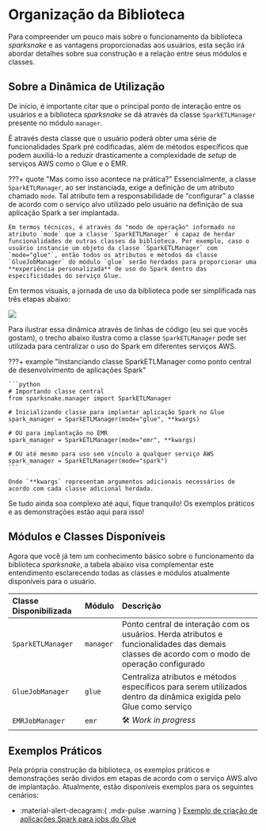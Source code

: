 # Organização da Biblioteca

Para compreender um pouco mais sobre o funcionamento da biblioteca *sparksnake* e as vantagens proporcionadas aos usuários, esta seção irá abordar detalhes sobre sua construção e a relação entre seus módulos e classes.

## Sobre a Dinâmica de Utilização

De início, é importante citar que o principal ponto de interação entre os usuários e a biblioteca *sparksnake* se dá através da classe `SparkETLManager` presente no módulo `manager`.

É através desta classe que o usuário poderá obter uma série de funcionalidades Spark pré codificadas, além de métodos específicos que podem auxiliá-lo a reduzir drasticamente a complexidade de *setup* de serviços AWS como o Glue e o EMR.

???+ quote "Mas como isso acontece na prática?"
    Essencialmente, a classe `SparkETLManager`, ao ser instanciada, exige a definição de um atributo chamado `mode`. Tal atributo tem a responsabilidade de "configurar" a classe de acordo com o serviço alvo utilizado pelo usuário na definição de sua aplicação Spark a ser implantada.

    Em termos técnicos, é através do "modo de operação" informado no atributo `mode` que a classe `SparkETLManager` é capaz de herdar funcionalidades de outras classes da biblioteca. Por exemplo, caso o usuário instancie um objeto da classe `SparkETLManager` com `mode="glue"`, então todos os atributos e métodos da classe `GlueJobManager` do módulo `glue` serão herdados para proporcionar uma **experiência personalizada** de uso do Spark dentro das especificidades do serviço Glue.

Em termos visuais, a jornada de uso da biblioteca pode ser simplificada nas três etapas abaixo:

![](https://raw.githubusercontent.com/ThiagoPanini/sparksnake/main/docs/assets/imgs/sparksnake-draw.png)

Para ilustrar essa dinâmica através de linhas de código (eu sei que vocês gostam), o trecho abaixo ilustra como a classe `SparkETLManager` pode ser utilizada para centralizar o uso do Spark em diferentes serviços AWS.

???+ example "Instanciando classe SparkETLManager como ponto central de desenvolvimento de aplicações Spark"

    ```python
    # Importando classe central
    from sparksnake.manager import SparkETLManager

    # Inicializando classe para implantar aplicação Spark no Glue
    spark_manager = SparkETLManager(mode="glue", **kwargs)

    # OU para implantação no EMR
    spark_manager = SparkETLManager(mode="emr", **kwargs)

    # OU até mesmo para uso sem vínculo a qualquer serviço AWS
    spark_manager = SparkETLManager(mode="spark")
    ```

    Onde `**kwargs` representam argumentos adicionais necessários de acordo com cada classe adicional herdada.

Se tudo ainda soa complexo até aqui, fique tranquilo! Os exemplos práticos e as demonstrações estão aqui para isso!

## Módulos e Classes Disponíveis

Agora que você já tem um conhecimento básico sobre o funcionamento da biblioteca *sparksnake*, a tabela abaixo visa complementar este entendimento esclarecendo todas as classes e módulos atualmente disponíveis para o usuário.

| **Classe Disponibilizada** | **Módulo** | **Descrição** |
| :-- | :-- | :-- |
| `SparkETLManager` | `manager` | Ponto central de interação com os usuários. Herda atributos e funcionalidades das demais classes de acordo com o modo de operação configurado |
| `GlueJobManager` | `glue` | Centraliza atributos e métodos específicos para serem utilizados dentro da dinâmica exigida pelo Glue como serviço |
| `EMRJobManager` | `emr` | :hammer_and_wrench: *Work in progress* |

## Exemplos Práticos

Pela própria construção da biblioteca, os exemplos práticos e demonstrações serão dividos em etapas de acordo com o serviço AWS alvo de implantação. Atualmente, estão disponíveis exemplos para os seguintes cenários:

- :material-alert-decagram:{ .mdx-pulse .warning } [Exemplo de criação de aplicações Spark para jobs do Glue](exemplos-glue.md)
